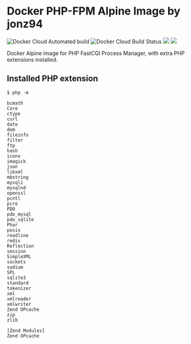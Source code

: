 # Docker PHP-FPM Alpine Image by jonz94

![Docker Cloud Automated build](https://img.shields.io/docker/cloud/automated/jonz94/php-fpm-alpine.svg)
![Docker Cloud Build Status](https://img.shields.io/docker/cloud/build/jonz94/php-fpm-alpine.svg)
[![](https://images.microbadger.com/badges/version/jonz94/php-fpm-alpine.svg)](https://microbadger.com/images/jonz94/php-fpm-alpine)
[![](https://images.microbadger.com/badges/image/jonz94/php-fpm-alpine.svg)](https://microbadger.com/images/jonz94/php-fpm-alpine)

Docker Alpine image for PHP FastCGI Process Manager, with extra PHP extensions installed.

## Installed PHP extension

```console
$ php -m

bcmath
Core
ctype
curl
date
dom
fileinfo
filter
ftp
hash
iconv
imagick
json
libxml
mbstring
mysqli
mysqlnd
openssl
pcntl
pcre
PDO
pdo_mysql
pdo_sqlite
Phar
posix
readline
redis
Reflection
session
SimpleXML
sockets
sodium
SPL
sqlite3
standard
tokenizer
xml
xmlreader
xmlwriter
Zend OPcache
zip
zlib

[Zend Modules]
Zend OPcache
```
